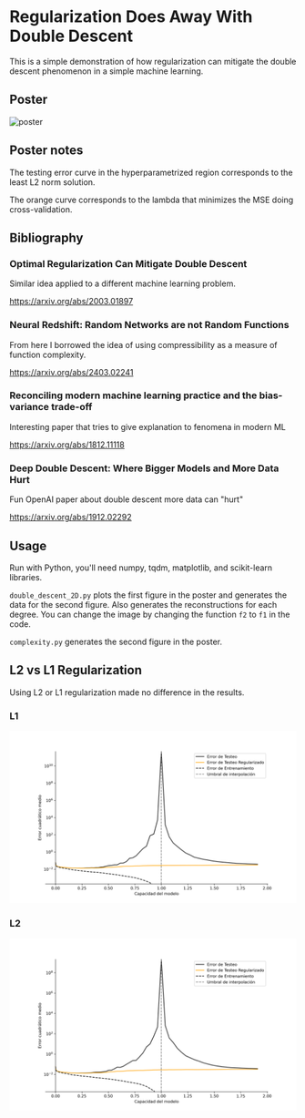# Regularization Does Away With Double Descent
This is a simple demonstration of how regularization can mitigate the double descent phenomenon in a simple machine learning.

## Poster
![poster](poster.png)

## Poster notes
The testing error curve in the hyperparametrized region corresponds to the least L2 norm solution.

The orange curve corresponds to the lambda that minimizes the MSE doing cross-validation.


## Bibliography
### Optimal Regularization Can Mitigate Double Descent
Similar idea applied to a different machine learning problem.

https://arxiv.org/abs/2003.01897

### Neural Redshift: Random Networks are not Random Functions
From here I borrowed the idea of using compressibility as a measure of function complexity.

https://arxiv.org/abs/2403.02241

### Reconciling modern machine learning practice and the bias-variance trade-off
Interesting paper that tries to give explanation to fenomena in modern ML

https://arxiv.org/abs/1812.11118

### Deep Double Descent: Where Bigger Models and More Data Hurt
Fun OpenAI paper about double descent more data can "hurt"

https://arxiv.org/abs/1912.02292

## Usage
Run with Python, you'll need numpy, tqdm, matplotlib, and scikit-learn libraries.

`double_descent_2D.py` plots the first figure in the poster and generates the data for the second figure.
Also generates the reconstructions for each degree.
You can change the image by changing the function `f2` to `f1` in the code.

`complexity.py` generates the second figure in the poster.


## L2 vs L1 Regularization
Using L2 or L1 regularization made no difference in the results.


### L1
![Lasso](double_descent_2D_lasso.png)

### L2
![Ridge](double_descent_2D_ridge.png)



